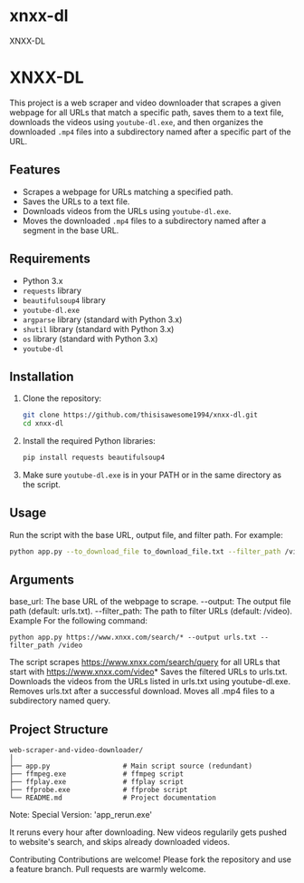 # xnxx-dl
XNXX-DL

# XNXX-DL

This project is a web scraper and video downloader that scrapes a given webpage for all URLs that match a specific path, saves them to a text file, downloads the videos using `youtube-dl.exe`, and then organizes the downloaded `.mp4` files into a subdirectory named after a specific part of the URL.

## Features

- Scrapes a webpage for URLs matching a specified path.
- Saves the URLs to a text file.
- Downloads videos from the URLs using `youtube-dl.exe`.
- Moves the downloaded `.mp4` files to a subdirectory named after a segment in the base URL.

## Requirements

- Python 3.x
- `requests` library
- `beautifulsoup4` library
- `youtube-dl.exe`
- `argparse` library (standard with Python 3.x)
- `shutil` library (standard with Python 3.x)
- `os` library (standard with Python 3.x)
- `youtube-dl`

## Installation

1. Clone the repository:
    ```sh
    git clone https://github.com/thisisawesome1994/xnxx-dl.git
    cd xnxx-dl
    ```

2. Install the required Python libraries:
    ```sh
    pip install requests beautifulsoup4
    ```

3. Make sure `youtube-dl.exe` is in your PATH or in the same directory as the script.

## Usage

Run the script with the base URL, output file, and filter path. For example:

```sh
python app.py --to_download_file to_download_file.txt --filter_path /video
```
## Arguments
base_url: The base URL of the webpage to scrape.
--output: The output file path (default: urls.txt).
--filter_path: The path to filter URLs (default: /video).
Example
For the following command:
```
python app.py https://www.xnxx.com/search/* --output urls.txt --filter_path /video
```
The script scrapes https://www.xnxx.com/search/query for all URLs that start with https://www.xnxx.com/video*
Saves the filtered URLs to urls.txt.
Downloads the videos from the URLs listed in urls.txt using youtube-dl.exe.
Removes urls.txt after a successful download.
Moves all .mp4 files to a subdirectory named query.

## Project Structure
```
web-scraper-and-video-downloader/
│
├── app.py                  # Main script source (redundant)
├── ffmpeg.exe              # ffmpeg script
├── ffplay.exe              # ffplay script
├── ffprobe.exe             # ffprobe script
└── README.md               # Project documentation
```

Note: Special Version: 'app_rerun.exe'

It reruns every hour after downloading. New videos regularily gets pushed to website's search, and skips already downloaded videos.

Contributing
Contributions are welcome! Please fork the repository and use a feature branch. Pull requests are warmly welcome.

